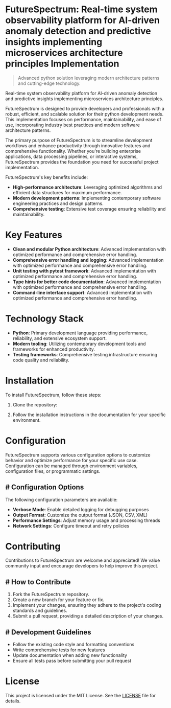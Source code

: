 <!-- fallback_FutureSpectrum_20250802202738_90109 -->

# FutureSpectrum: Real-time system observability platform for AI-driven anomaly detection and predictive insights implementing microservices architecture principles Implementation
> Advanced python solution leveraging modern architecture patterns and cutting-edge technology.

Real-time system observability platform for AI-driven anomaly detection and predictive insights implementing microservices architecture principles.

FutureSpectrum is designed to provide developers and professionals with a robust, efficient, and scalable solution for their python development needs. This implementation focuses on performance, maintainability, and ease of use, incorporating industry best practices and modern software architecture patterns.

The primary purpose of FutureSpectrum is to streamline development workflows and enhance productivity through innovative features and comprehensive functionality. Whether you're building enterprise applications, data processing pipelines, or interactive systems, FutureSpectrum provides the foundation you need for successful project implementation.

FutureSpectrum's key benefits include:

* **High-performance architecture**: Leveraging optimized algorithms and efficient data structures for maximum performance.
* **Modern development patterns**: Implementing contemporary software engineering practices and design patterns.
* **Comprehensive testing**: Extensive test coverage ensuring reliability and maintainability.

# Key Features

* **Clean and modular Python architecture**: Advanced implementation with optimized performance and comprehensive error handling.
* **Comprehensive error handling and logging**: Advanced implementation with optimized performance and comprehensive error handling.
* **Unit testing with pytest framework**: Advanced implementation with optimized performance and comprehensive error handling.
* **Type hints for better code documentation**: Advanced implementation with optimized performance and comprehensive error handling.
* **Command-line interface support**: Advanced implementation with optimized performance and comprehensive error handling.

# Technology Stack

* **Python**: Primary development language providing performance, reliability, and extensive ecosystem support.
* **Modern tooling**: Utilizing contemporary development tools and frameworks for enhanced productivity.
* **Testing frameworks**: Comprehensive testing infrastructure ensuring code quality and reliability.

# Installation

To install FutureSpectrum, follow these steps:

1. Clone the repository:


2. Follow the installation instructions in the documentation for your specific environment.

# Configuration

FutureSpectrum supports various configuration options to customize behavior and optimize performance for your specific use case. Configuration can be managed through environment variables, configuration files, or programmatic settings.

## # Configuration Options

The following configuration parameters are available:

* **Verbose Mode**: Enable detailed logging for debugging purposes
* **Output Format**: Customize the output format (JSON, CSV, XML)
* **Performance Settings**: Adjust memory usage and processing threads
* **Network Settings**: Configure timeout and retry policies

# Contributing

Contributions to FutureSpectrum are welcome and appreciated! We value community input and encourage developers to help improve this project.

## # How to Contribute

1. Fork the FutureSpectrum repository.
2. Create a new branch for your feature or fix.
3. Implement your changes, ensuring they adhere to the project's coding standards and guidelines.
4. Submit a pull request, providing a detailed description of your changes.

## # Development Guidelines

* Follow the existing code style and formatting conventions
* Write comprehensive tests for new features
* Update documentation when adding new functionality
* Ensure all tests pass before submitting your pull request

# License

This project is licensed under the MIT License. See the [LICENSE](https://github.com/cerenyilmazjinx/FutureSpectrum/blob/main/LICENSE) file for details.
